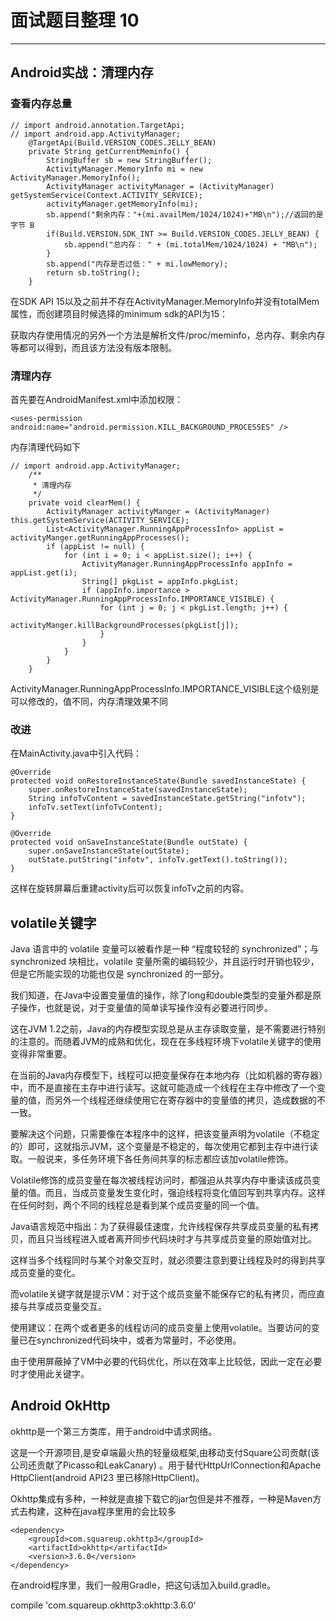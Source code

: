 # 面试题目整理 10
<hr>     
  
## Android实战：清理内存
  
### 查看内存总量 
   
	// import android.annotation.TargetApi;
	// import android.app.ActivityManager;
    	@TargetApi(Build.VERSION_CODES.JELLY_BEAN)
    	private String getCurrentMeminfo() {
    	    StringBuffer sb = new StringBuffer();
    	    ActivityManager.MemoryInfo mi = new ActivityManager.MemoryInfo();
    	    ActivityManager activityManager = (ActivityManager) getSystemService(Context.ACTIVITY_SERVICE);
    	    activityManager.getMemoryInfo(mi);
    	    sb.append("剩余内存："+(mi.availMem/1024/1024)+"MB\n");//返回的是字节 B
    	    if(Build.VERSION.SDK_INT >= Build.VERSION_CODES.JELLY_BEAN) {
    	        sb.append("总内存： " + (mi.totalMem/1024/1024) + "MB\n");
    	    }
    	    sb.append("内存是否过低：" + mi.lowMemory);
    	    return sb.toString();
    	}  
   
在SDK API 15以及之前并不存在ActivityManager.MemoryInfo并没有totalMem属性，而创建项目时候选择的minimum sdk的API为15：
   
获取内存使用情况的另外一个方法是解析文件/proc/meminfo，总内存、剩余内存等都可以得到，而且该方法没有版本限制。
   
    
### 清理内存
首先要在AndroidManifest.xml中添加权限：   

	<uses-permission android:name="android.permission.KILL_BACKGROUND_PROCESSES" />    
    
内存清理代码如下    
   
	// import android.app.ActivityManager;
    	/**
    	 * 清理内存
    	 */
    	private void clearMem() {
    	    ActivityManager activityManger = (ActivityManager) this.getSystemService(ACTIVITY_SERVICE);
    	    List<ActivityManager.RunningAppProcessInfo> appList = activityManger.getRunningAppProcesses();
    	    if (appList != null) {
    	        for (int i = 0; i < appList.size(); i++) {
    	            ActivityManager.RunningAppProcessInfo appInfo = appList.get(i);
    	            String[] pkgList = appInfo.pkgList;
    	            if (appInfo.importance > ActivityManager.RunningAppProcessInfo.IMPORTANCE_VISIBLE) {
    	                for (int j = 0; j < pkgList.length; j++) {
    	                    activityManger.killBackgroundProcesses(pkgList[j]);
    	                }
    	            }
    	        }
    	    }
    	}

ActivityManager.RunningAppProcessInfo.IMPORTANCE_VISIBLE这个级别是可以修改的，值不同，内存清理效果不同    
    
### 改进   
在MainActivity.java中引入代码：   
   
	@Override
    protected void onRestoreInstanceState(Bundle savedInstanceState) {
        super.onRestoreInstanceState(savedInstanceState);
        String infoTvContent = savedInstanceState.getString("infotv");
        infoTv.setText(infoTvContent);
    }

    @Override
    protected void onSaveInstanceState(Bundle outState) {
        super.onSaveInstanceState(outState);
        outState.putString("infotv", infoTv.getText().toString());
    }

这样在旋转屏幕后重建activity后可以恢复infoTv之前的内容。     
    
## volatile关键字   
   
Java 语言中的 volatile 变量可以被看作是一种 “程度较轻的 synchronized”；与 synchronized 块相比，volatile 变量所需的编码较少，并且运行时开销也较少，但是它所能实现的功能也仅是 synchronized 的一部分。

我们知道，在Java中设置变量值的操作，除了long和double类型的变量外都是原子操作，也就是说，对于变量值的简单读写操作没有必要进行同步。

这在JVM 1.2之前，Java的内存模型实现总是从主存读取变量，是不需要进行特别的注意的。而随着JVM的成熟和优化，现在在多线程环境下volatile关键字的使用变得非常重要。

在当前的Java内存模型下，线程可以把变量保存在本地内存（比如机器的寄存器）中，而不是直接在主存中进行读写。这就可能造成一个线程在主存中修改了一个变量的值，而另外一个线程还继续使用它在寄存器中的变量值的拷贝，造成数据的不一致。    
    
要解决这个问题，只需要像在本程序中的这样，把该变量声明为volatile（不稳定的）即可，这就指示JVM，这个变量是不稳定的，每次使用它都到主存中进行读取。一般说来，多任务环境下各任务间共享的标志都应该加volatile修饰。

Volatile修饰的成员变量在每次被线程访问时，都强迫从共享内存中重读该成员变量的值。而且，当成员变量发生变化时，强迫线程将变化值回写到共享内存。这样在任何时刻，两个不同的线程总是看到某个成员变量的同一个值。

Java语言规范中指出：为了获得最佳速度，允许线程保存共享成员变量的私有拷贝，而且只当线程进入或者离开同步代码块时才与共享成员变量的原始值对比。

这样当多个线程同时与某个对象交互时，就必须要注意到要让线程及时的得到共享成员变量的变化。

而volatile关键字就是提示VM：对于这个成员变量不能保存它的私有拷贝，而应直接与共享成员变量交互。

使用建议：在两个或者更多的线程访问的成员变量上使用volatile。当要访问的变量已在synchronized代码块中，或者为常量时，不必使用。

由于使用屏蔽掉了VM中必要的代码优化，所以在效率上比较低，因此一定在必要时才使用此关键字。    
       
## Android OkHttp      
  
okhttp是一个第三方类库，用于android中请求网络。

这是一个开源项目,是安卓端最火热的轻量级框架,由移动支付Square公司贡献(该公司还贡献了Picasso和LeakCanary) 。用于替代HttpUrlConnection和Apache HttpClient(android API23 里已移除HttpClient)。   
   
Okhttp集成有多种，一种就是直接下载它的jar包但是并不推荐，一种是Maven方式去构建，这种在java程序里用的会比较多    
   
	<dependency>
		<groupId>com.squareup.okhttp3</groupId>
		<artifactId>okhttp</artifactId>
		<version>3.6.0</version>
	</dependency>  
   
在android程序里，我们一般用Gradle，把这句话加入build.gradle。   
   
compile 'com.squareup.okhttp3:okhttp:3.6.0'    
    

